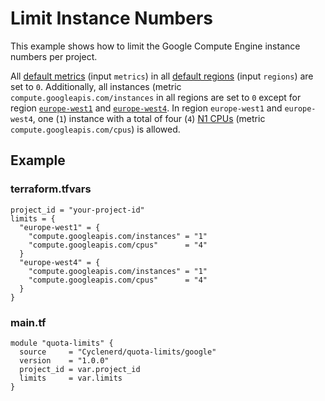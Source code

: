 # Limit Instance Numbers

This example shows how to limit the Google Compute Engine instance numbers per project.

All [default metrics](https://github.com/Cyclenerd/terraform-google-quota-limits#input_metrics) (input `metrics`) in all [default regions](https://github.com/Cyclenerd/terraform-google-quota-limits#input_regions) (input `regions`) are set to `0`.
Additionally, all instances (metric `compute.googleapis.com/instances` in all regions are set to `0` except for region [`europe-west1`](https://gcloud-compute.com/europe-west1.html) and [`europe-west4`](https://gcloud-compute.com/europe-west4.html).
In region `europe-west1` and `europe-west4`, one (`1`) instance with a total of four (`4`) [N1 CPUs](https://gcloud-compute.com/instances.html) (metric `compute.googleapis.com/cpus`) is allowed.

## Example

### terraform.tfvars

```hcl
project_id = "your-project-id"
limits = {
  "europe-west1" = {
    "compute.googleapis.com/instances" = "1"
    "compute.googleapis.com/cpus"      = "4"
  }
  "europe-west4" = {
    "compute.googleapis.com/instances" = "1"
    "compute.googleapis.com/cpus"      = "4"
  }
}
```

### main.tf

```hcl
module "quota-limits" {
  source     = "Cyclenerd/quota-limits/google"
  version    = "1.0.0"
  project_id = var.project_id
  limits     = var.limits
}
```